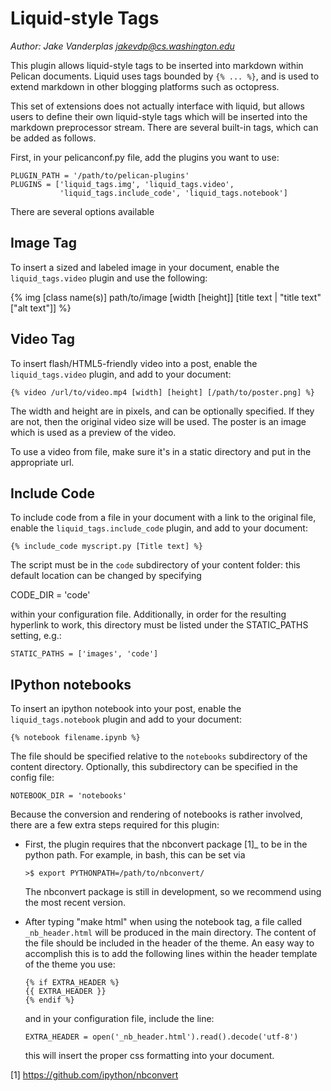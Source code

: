 # Liquid-style Tags
*Author: Jake Vanderplas <jakevdp@cs.washington.edu>*

This plugin allows liquid-style tags to be inserted into markdown within
Pelican documents. Liquid uses tags bounded by ``{% ... %}``, and is used
to extend markdown in other blogging platforms such as octopress.

This set of extensions does not actually interface with liquid, but allows
users to define their own liquid-style tags which will be inserted into
the markdown preprocessor stream.  There are several built-in tags, which
can be added as follows.

First, in your pelicanconf.py file, add the plugins you want to  use:

    PLUGIN_PATH = '/path/to/pelican-plugins'
    PLUGINS = ['liquid_tags.img', 'liquid_tags.video',
               'liquid_tags.include_code', 'liquid_tags.notebook']

There are several options available

## Image Tag
To insert a sized and labeled image in your document, enable the
``liquid_tags.video`` plugin and use the following:

{% img [class name(s)] path/to/image [width [height]] [title text | "title text" ["alt text"]] %}


## Video Tag
To insert flash/HTML5-friendly video into a post, enable the
``liquid_tags.video`` plugin, and add to your document:

    {% video /url/to/video.mp4 [width] [height] [/path/to/poster.png] %}

The width and height are in pixels, and can be optionally specified.  If they
are not, then the original video size will be used.  The poster is an image
which is used as a preview of the video.

To use a video from file, make sure it's in a static directory and put in
the appropriate url.

## Include Code
To include code from a file in your document with a link to the original
file, enable the ``liquid_tags.include_code`` plugin, and add to your
document:

    {% include_code myscript.py [Title text] %}

The script must be in the ``code`` subdirectory of your content folder:
this default location can be changed by specifying

   CODE_DIR = 'code'

within your configuration file. Additionally, in order for the resulting
hyperlink to work, this directory must be listed under the STATIC_PATHS
setting, e.g.:

    STATIC_PATHS = ['images', 'code']

## IPython notebooks
To insert an ipython notebook into your post, enable the
``liquid_tags.notebook`` plugin and add to your document:

    {% notebook filename.ipynb %}

The file should be specified relative to the ``notebooks`` subdirectory of the
content directory.  Optionally, this subdirectory can be specified in the
config file:

    NOTEBOOK_DIR = 'notebooks'

Because the conversion and rendering of notebooks is rather involved, there
are a few extra steps required for this plugin:

- First, the plugin requires that the nbconvert package [1]_ to be in the
  python path. For example, in bash, this can be set via

      >$ export PYTHONPATH=/path/to/nbconvert/

  The nbconvert package is still in development, so we recommend using the
  most recent version.  

- After typing "make html" when using the notebook tag, a file called
  ``_nb_header.html`` will be produced in the main directory.  The content
  of the file should be included in the header of the theme.  An easy way
  to accomplish this is to add the following lines within the header template
  of the theme you use:

      {% if EXTRA_HEADER %}
      {{ EXTRA_HEADER }}
      {% endif %}

  and in your configuration file, include the line:

      EXTRA_HEADER = open('_nb_header.html').read().decode('utf-8')

  this will insert the proper css formatting into your document.

[1] https://github.com/ipython/nbconvert

